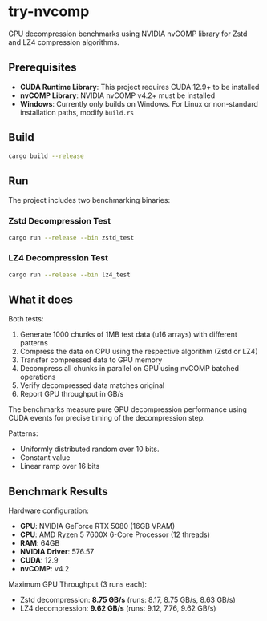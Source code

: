 # try-nvcomp

GPU decompression benchmarks using NVIDIA nvCOMP library for Zstd and LZ4 compression algorithms.

## Prerequisites

- **CUDA Runtime Library**: This project requires CUDA 12.9+ to be installed
- **nvCOMP Library**: NVIDIA nvCOMP v4.2+ must be installed
- **Windows**: Currently only builds on Windows. For Linux or non-standard installation paths, modify `build.rs`

## Build

```bash
cargo build --release
```

## Run

The project includes two benchmarking binaries:

### Zstd Decompression Test
```bash
cargo run --release --bin zstd_test
```

### LZ4 Decompression Test  
```bash
cargo run --release --bin lz4_test
```

## What it does

Both tests:
1. Generate 1000 chunks of 1MB test data (u16 arrays) with different patterns
2. Compress the data on CPU using the respective algorithm (Zstd or LZ4)
3. Transfer compressed data to GPU memory
4. Decompress all chunks in parallel on GPU using nvCOMP batched operations
5. Verify decompressed data matches original
6. Report GPU throughput in GB/s

The benchmarks measure pure GPU decompression performance using CUDA events for
precise timing of the decompression step.

Patterns:
- Uniformly distributed random over 10 bits.
- Constant value
- Linear ramp over 16 bits

## Benchmark Results

Hardware configuration:
- **GPU**: NVIDIA GeForce RTX 5080 (16GB VRAM)
- **CPU**: AMD Ryzen 5 7600X 6-Core Processor (12 threads)
- **RAM**: 64GB
- **NVIDIA Driver**: 576.57
- **CUDA**: 12.9
- **nvCOMP**: v4.2

Maximum GPU Throughput (3 runs each):
- Zstd decompression: **8.75 GB/s** (runs: 8.17, 8.75 GB/s, 8.63 GB/s)
- LZ4 decompression: **9.62 GB/s** (runs: 9.12, 7.76, 9.62 GB/s)

